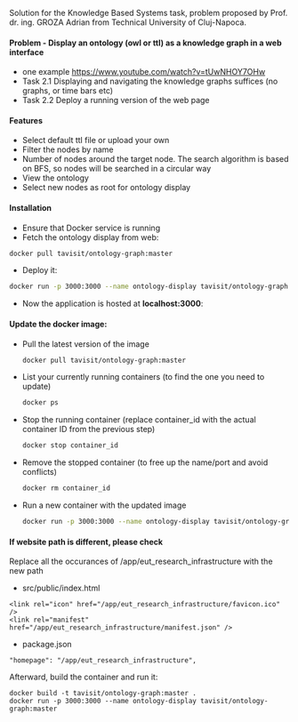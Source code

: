 Solution for the Knowledge Based Systems task, problem proposed by Prof. dr. ing. GROZA Adrian from Technical University of Cluj-Napoca.  

#### Problem - Display an ontology (owl or ttl) as a knowledge graph in a web interface 
* one example https://www.youtube.com/watch?v=tUwNHOY7OHw
* Task 2.1 Displaying and navigating the knowledge graphs suffices (no graphs, or time bars etc)
* Task 2.2 Deploy a running version of the web page

#### Features
* Select default ttl file or upload your own
* Filter the nodes by name
* Number of nodes around the target node. The search algorithm is based on BFS, so nodes will be searched in a circular way
* View the ontology
* Select new nodes as root for ontology display

#### Installation
* Ensure that Docker service is running
* Fetch the ontology display from web:
~~~bash
docker pull tavisit/ontology-graph:master
~~~
* Deploy it:
~~~bash
docker run -p 3000:3000 --name ontology-display tavisit/ontology-graph:master
~~~
* Now the application is hosted at __localhost:3000__:
  
#### Update the docker image:
  * Pull the latest version of the image
    ~~~bash
    docker pull tavisit/ontology-graph:master
    ~~~
  * List your currently running containers (to find the one you need to update)
    ~~~bash
    docker ps
    ~~~
  * Stop the running container (replace container_id with the actual container ID from the previous step)
    ~~~bash
    docker stop container_id
    ~~~
  * Remove the stopped container (to free up the name/port and avoid conflicts)
    ~~~bash
    docker rm container_id
    ~~~
  * Run a new container with the updated image
    ~~~bash
    docker run -p 3000:3000 --name ontology-display tavisit/ontology-graph:master
    ~~~


#### If website path is different, please check
Replace all the occurances of /app/eut_research_infrastructure with the new path
  * src/public/index.html
  ~~~
  <link rel="icon" href="/app/eut_research_infrastructure/favicon.ico" />
  <link rel="manifest" href="/app/eut_research_infrastructure/manifest.json" />
  ~~~
  * package.json
  ~~~
  "homepage": "/app/eut_research_infrastructure",
  ~~~

Afterward, build the container and run it:
~~~
docker build -t tavisit/ontology-graph:master .
docker run -p 3000:3000 --name ontology-display tavisit/ontology-graph:master
~~~

